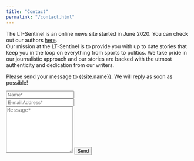 ```yaml
---
title: "Contact"
permalink: "/contact.html"
---
```



<div class="about-us">
The LT-Sentinel is an online news site started in June 2020. You can check out our authors <a href="/authors-list.html">here</a>.
</div>
<div class="mission">
Our mission at the LT-Sentinel is to provide you with up to date stories that keep you in the loop on everything from sports to politics. We take pride in our journalistic approach and our stories are backed with the utmost authenticity and dedication from our writers.
</div>
  

<form action="https://formspree.io/{{site.email}}" method="POST">    
<p class="mb-4">Please send your message to {{site.name}}. We will reply as soon as possible!</p>
<div class="form-group row">
<div class="col-md-6">
<input class="form-control" type="text" name="name" placeholder="Name*" required>
</div>
<div class="col-md-6">
<input class="form-control" type="email" name="_replyto" placeholder="E-mail Address*" required>
</div>
</div>
<textarea rows="8" class="form-control mb-3" name="message" placeholder="Message*" required></textarea>    
<input class="btn btn-success" type="submit" value="Send">
</form>
